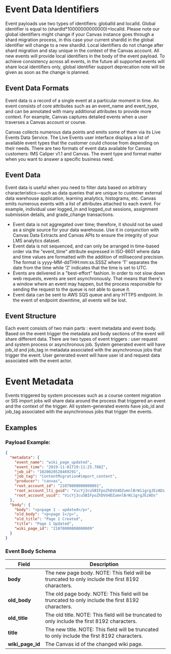 Event Data Identifiers
==============

Event payloads use two types of identifiers: globalId and localId. Global identifier is equal to (shardId*10000000000000)+localId. Please note our global identifiers might change if your Canvas instance goes through a shard migration process, in this case your current shardId in the global identifier will change to a new shardId. Local identifiers do not change after shard migration and stay unique in the context of the Canvas account. All new events will provide local identifiers in the body of the event payload. To achieve consistency across all events, in the future all supported events will share local identifiers only, global identifier support deprecation note will be given as soon as the change is planned.

## Event Data Formats

Event data is a record of a single event at a particular moment in time. An event consists of core attributes such as an event_name and event_type, and can be annotated with many additional attributes to provide more context. For example, Canvas captures detailed events when a user traverses a Canvas account or course.

Canvas collects numerous data points and emits some of them via its Live Events Data Service. The Live Events user interface displays a list of available event types that the customer could choose from depending on their needs. There are two formats of event data available for Canvas customers: IMS Caliper v1.1 and Canvas. The event type and format matter when you want to answer a specific business need.

## Event Data

Event data is useful when you need to filter data based on arbitrary characteristics—such as data queries that are unique to customer external data warehouse application, learning analytics, histograms, etc. Canvas emits numerous events with a list of attributes attached to each event. For example, individual user logged_in and logged_out sessions, assignment submission details, and grade_change transactions.

* Event data is not aggregated over time; therefore, it should not be used as a single source for your data warehouse. Use it in conjunction with Canvas Data Extracts and Canvas APIs to ensure the integrity of your LMS analytics dataset.
* Event data is not sequenced, and can only be arranged in time-based order via the "event_time" attribute expressed in ISO-8601 where data and time values are formatted with the addition of millisecond precision. The format is yyyy-MM-ddTHH:mm:ss.SSSZ where ‘T’ separates the date from the time while ‘Z’ indicates that the time is set to UTC.
* Events are delivered in a "best-effort" fashion. In order to not slow down web requests, events are sent asynchronously. That means that there's a window where an event may happen, but the process responsible for sending the request to the queue is not able to queue it.
* Event data can be sent to AWS SQS queue and any HTTPS endpoint. In the event of endpoint downtime, all events will be lost.

## Event Structure

Each event consists of two main parts : event metadata and event body. Based on the event trigger the metadata and body sections of the event will share different data. There are two types of event triggers : user request and system process or asynchronous job. System generated event will have job_id and job_tag in metadata associated with the asynchronous jobs that trigger the event. User generated event will have user id and request data associated with the event actor.

Event Metadata
==============

Events triggered by system processes such as a course content migration or SIS import jobs will share data around the process that triggered an event and the context of the trigger. All system-generated events have job_id and job_tag associated with the asynchronous jobs that trigger the events.

## Examples



### Payload Example:

```json
{
  "metadata": {
    "event_name": "wiki_page_updated",
    "event_time": "2019-11-01T19:11:25.788Z",
    "job_id": "1020020528469291",
    "job_tag": "ContentMigration#import_content",
    "producer": "canvas",
    "root_account_id": "21070000000000001",
    "root_account_lti_guid": "VicYj3cu5BIFpoZhDVU4DZumnlBrWi1grgJEzADs.oxana.instructure.com",
    "root_account_uuid": "VicYj3cu5BIFpoZhDVU4DZumnlBrWi1grgJEzADs"
  },
  "body": {
    "body": "<p>page 1 - updated</p>",
    "old_body": "<p>page 1</p>",
    "old_title": "Page 1 Created",
    "title": "Page 1 Updated",
    "wiki_page_id": "21070000000000009"
  }
}
```



### Event Body Schema

| Field | Description |
|-|-|
| **body** | The new page body. NOTE: This field will be truncated to only include the first 8192 characters. |
| **old_body** | The old page body. NOTE: This field will be truncated to only include the first 8192 characters. |
| **old_title** | The old title. NOTE: This field will be truncated to only include the first 8192 characters. |
| **title** | The new title. NOTE: This field will be truncated to only include the first 8192 characters. |
| **wiki_page_id** | The Canvas id of the changed wiki page. |

